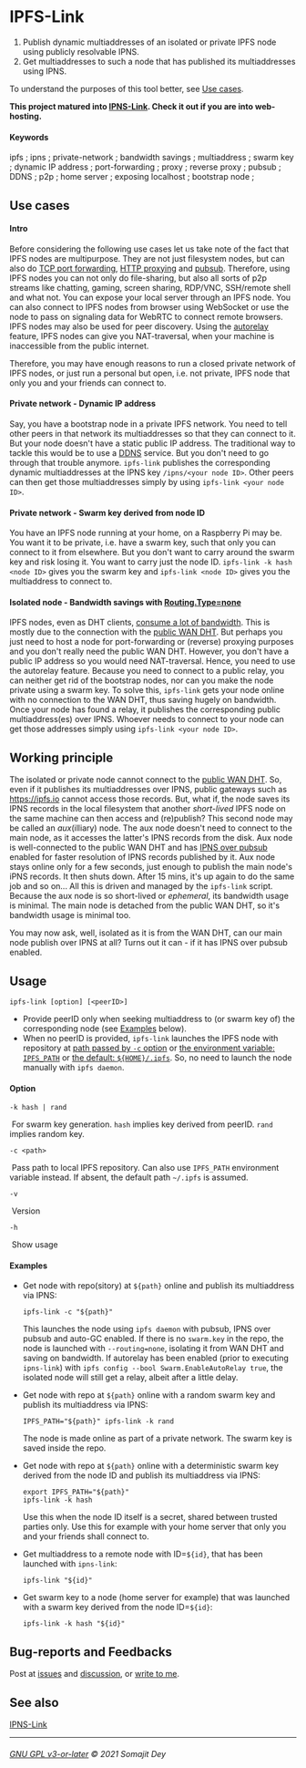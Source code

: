 # IPFS-Link

1. Publish dynamic multiaddresses of an isolated or private IPFS node using publicly resolvable IPNS.
2. Get multiaddresses to such a node that has published its multiaddresses using IPNS.

To understand the purposes of this tool better, see [Use cases](#use-cases).

**This project matured into [IPNS-Link](https://github.com/ipns-link/specs). Check it out if you are into web-hosting.**

#### Keywords

ipfs ; ipns ; private-network ; bandwidth savings ; multiaddress ; swarm key ; dynamic IP address ; port-forwarding ; proxy ; reverse proxy ; pubsub ; DDNS ; p2p ; home server ; exposing localhost ; bootstrap node ;

## Use cases

#### Intro

Before considering the following use cases let us take note of the fact that IPFS nodes are multipurpose. They are not just filesystem nodes, but can also do [TCP port forwarding](https://github.com/ipfs/go-ipfs/blob/master/docs/experimental-features.md#ipfs-p2p), [HTTP proxying](https://github.com/ipfs/go-ipfs/blob/master/docs/experimental-features.md#p2p-http-proxy) and [pubsub](https://github.com/ipfs/go-ipfs/blob/master/docs/experimental-features.md#ipfs-pubsub). Therefore, using IPFS nodes you can not only do file-sharing, but also all sorts of p2p streams like chatting, gaming, screen sharing, RDP/VNC, SSH/remote shell and what not. You can expose your local server through an IPFS node. You can also connect to IPFS nodes from browser using WebSocket or use the node to pass on signaling data for WebRTC to connect remote browsers. IPFS nodes may also be used for peer discovery. Using the [autorelay](https://github.com/ipfs/go-ipfs/blob/master/docs/experimental-features.md#autorelay) feature, IPFS nodes can give you NAT-traversal, when your machine is inaccessible from the public internet.

Therefore, you may have enough reasons to run a closed private network of IPFS nodes, or just run a personal but open, i.e. not private, IPFS node that only you and your friends can connect to.

#### Private network - Dynamic IP address

Say, you have a bootstrap node in a private IPFS network. You need to tell other peers in that network its multiaddresses so that they can connect to it. But your node doesn't have a static public IP address. The traditional way to tackle this would be to use a [DDNS](https://en.wikipedia.org/wiki/Dynamic_DNS) service. But you don't need to go through that trouble anymore. `ipfs-link` publishes the corresponding dynamic multiaddresses at the IPNS key `/ipns/<your node ID>`. Other peers can then get those multiaddresses simply by using `ipfs-link <your node ID>`.

#### Private network - Swarm key derived from node ID

You have an IPFS node running at your home, on a Raspberry Pi may be. You want it to be private, i.e. have a swarm key, such that only you can connect to it from elsewhere. But you don't want to carry around the swarm key and risk losing it. You want to carry just the node ID. `ipfs-link -k hash <node ID>` gives you the swarm key and `ipfs-link <node ID>` gives you the multiaddress to connect to.

#### Isolated node - Bandwidth savings with [Routing.Type=none](https://github.com/ipfs/go-ipfs/blob/master/docs/config.md#routingtype)

IPFS nodes, even as DHT clients, [consume a lot of bandwidth](https://github.com/ipfs/go-ipfs/issues/3429). This is mostly due to the connection with the [public WAN DHT](https://docs.ipfs.io/concepts/dht/#dual-dht). But perhaps you just need to host a node for port-forwarding or (reverse) proxying purposes and you don't really need the public WAN DHT. However, you don't have a public IP address so you would need NAT-traversal. Hence, you need to use the autorelay feature. Because you need to connect to a public relay, you can neither get rid of the bootstrap nodes, nor can you make the node private using a swarm key. To solve this, `ipfs-link` gets your node online with no connection to the WAN DHT, thus saving hugely on bandwidth. Once your node has found a relay, it publishes the corresponding public multiaddress(es) over IPNS. Whoever needs to connect to your node can get those addresses simply using `ipfs-link <your node ID>`.

## Working principle

The isolated or private node cannot connect to the [public WAN DHT](https://docs.ipfs.io/concepts/dht/#dual-dht). So, even if it publishes its multiaddresses over IPNS, public gateways such as https://ipfs.io cannot access those records. But, what if, the node saves its IPNS records in the local filesystem that another *short-lived* IPFS node on the same machine can then access and (re)publish? This second node may be called an *aux*(illiary) node. The aux node doesn't need to connect to the main node, as it accesses the latter's IPNS records from the disk. Aux node is well-connected to the public WAN DHT and has [IPNS over pubsub](https://github.com/ipfs/go-ipfs/blob/master/docs/experimental-features.md#ipns-pubsub) enabled for faster resolution of IPNS records published by it. Aux node stays online only for a few seconds, just enough to publish the main node's iPNS records. It then shuts down. After 15 mins, it's up again to do the same job and so on... All this is driven and managed by the `ipfs-link` script. Because the aux node is so short-lived or *ephemeral*, its bandwidth usage is minimal. The main node is detached from the public WAN DHT, so it's bandwidth usage is minimal too.

You may now ask, well, isolated as it is from the WAN DHT, can our main node publish over IPNS at all? Turns out it can - if it has IPNS over pubsub enabled.

## Usage

```shell
ipfs-link [option] [<peerID>]
```

- Provide peerID only when seeking multiaddress to (or swarm key of) the corresponding node (see [Examples](#examples) below).
- When no peerID is provided, `ipfs-link` launches the IPFS node with repository at <u>path passed by `-c` option</u> or <u>the environment variable: `IPFS_PATH`</u> or <u>the default: `${HOME}/.ipfs`</u>. So, no need to launch the node manually with `ipfs daemon`.

#### Option

`-k hash | rand`

​	For swarm key generation. `hash` implies key derived from peerID. `rand` implies random key.

`-c <path>`

​	Pass path to local IPFS repository. Can also use `IPFS_PATH` environment variable instead. If absent, the default path `~/.ipfs` is assumed.

`-v`

​	Version

`-h`

​	Show usage

#### Examples

- Get node with repo(sitory) at `${path}` online and publish its multiaddress via IPNS: 

  ```shell
  ipfs-link -c "${path}"
  ```

  This launches the node using `ipfs daemon` with pubsub, IPNS over pubsub and auto-GC enabled. If there is no `swarm.key` in the repo, the node is launched with `--routing=none`, isolating it from WAN DHT and saving on bandwidth. If autorelay has been enabled (prior to executing `ipns-link`) with `ipfs config --bool Swarm.EnableAutoRelay true`, the isolated node will still get a relay, albeit after a little delay.

- Get node with repo at `${path}` online with a random swarm key and publish its multiaddress via IPNS: 

  ```shell
  IPFS_PATH="${path}" ipfs-link -k rand
  ```

  The node is made online as part of a private network. The swarm key is saved inside the repo.

- Get node with repo at `${path}` online with a deterministic swarm key derived from the node ID and publish its multiaddress via IPNS: 

  ```shell
  export IPFS_PATH="${path}"
  ipfs-link -k hash
  ```

  Use this when the node ID itself is a secret, shared between trusted parties only. Use this for example with your home server that only you and your friends shall connect to.

- Get multiaddress to a remote node with ID=`${id}`, that has been launched with `ipns-link`: 

  ```shell
  ipfs-link "${id}"
  ```

- Get swarm key to a node (home server for example) that was launched with a swarm key derived from the node ID=`${id}`: 

  ```shell
  ipfs-link -k hash "${id}"
  ```

## Bug-reports and Feedbacks

Post at [issues](https://github.com/SomajitDey/ipfs-link/issues) and [discussion](https://github.com/SomajitDey/ipfs-link/discussions), or [write to me](mailto://hereistitan@gmail.com).

## See also

[IPNS-Link](https://github.com/ipns-link/specs)

------

###### [GNU GPL v3-or-later](https://github.com/SomajitDey/ipfs-link/blob/main/LICENSE) &copy; 2021 Somajit Dey

